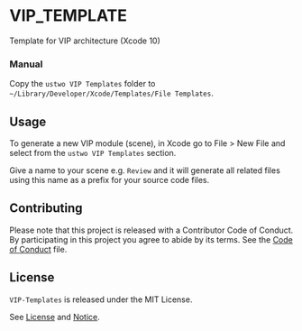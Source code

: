 # VIP_TEMPLATE
Template for VIP architecture (Xcode 10)

### Manual

Copy the `ustwo VIP Templates` folder to `~/Library/Developer/Xcode/Templates/File Templates`.

## Usage

To generate a new VIP module (scene), in Xcode go to File > New File and select from the `ustwo VIP Templates` section.

Give a name to your scene e.g. `Review` and it will generate all related files using this name as a prefix for your source code files.

## Contributing

Please note that this project is released with a Contributor Code of Conduct. By participating in this project you agree to abide by its terms. See the [Code of Conduct](CODE_OF_CONDUCT.md) file.

## License

`VIP-Templates` is released under the MIT License.

See [License](LICENSE) and [Notice](NOTICE).
